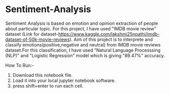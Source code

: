 # Sentiment-Analysis
Sentiment Analysis is based on emotion and opinion extraction of people about particular topic. For this project, I have used "IMDB movie review" dataset (Link for dataset-https://www.kaggle.com/lakshmi25npathi/imdb-dataset-of-50k-movie-reviews). Aim of this project is to interprete and classify emotions(positive,negative and neutral) from IMDB movie reviews dataset.For this classification, I have used "Natural Language Processsing (NLP)" and "Logistic Regression" model which is giving "89.47%" accuracy.

How To Run:-
1. Download this notebook file. 
2. Load it into your local jupyter notebook software.
3. press shift+enter to run each cell.
 
